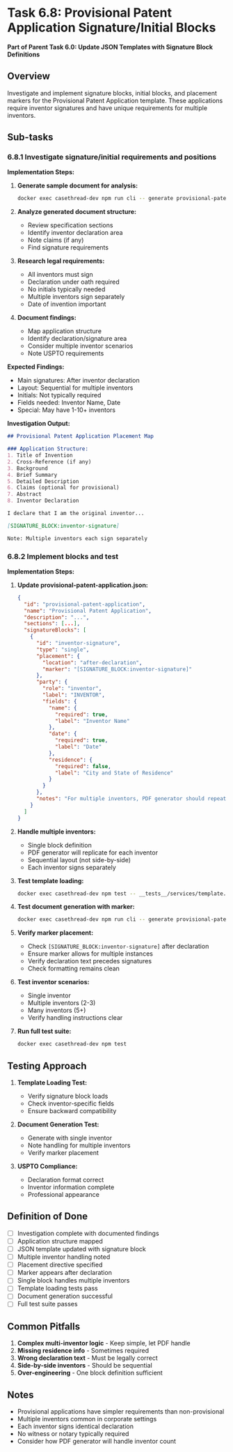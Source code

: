 # Task 6.8: Provisional Patent Application Signature/Initial Blocks

**Part of Parent Task 6.0: Update JSON Templates with Signature Block Definitions**

## Overview

Investigate and implement signature blocks, initial blocks, and placement markers for the Provisional Patent Application template. These applications require inventor signatures and have unique requirements for multiple inventors.

## Sub-tasks

### 6.8.1 Investigate signature/initial requirements and positions

**Implementation Steps:**

1. **Generate sample document for analysis:**
   ```bash
   docker exec casethread-dev npm run cli -- generate provisional-patent-application docs/testing/scenario-inputs/tfs-06-non-provisional-strategy.yaml
   ```

2. **Analyze generated document structure:**
   - Review specification sections
   - Identify inventor declaration area
   - Note claims (if any)
   - Find signature requirements

3. **Research legal requirements:**
   - All inventors must sign
   - Declaration under oath required
   - No initials typically needed
   - Multiple inventors sign separately
   - Date of invention important

4. **Document findings:**
   - Map application structure
   - Identify declaration/signature area
   - Consider multiple inventor scenarios
   - Note USPTO requirements

**Expected Findings:**
- Main signatures: After inventor declaration
- Layout: Sequential for multiple inventors
- Initials: Not typically required
- Fields needed: Inventor Name, Date
- Special: May have 1-10+ inventors

**Investigation Output:**
```markdown
## Provisional Patent Application Placement Map

### Application Structure:
1. Title of Invention
2. Cross-Reference (if any)
3. Background
4. Brief Summary
5. Detailed Description
6. Claims (optional for provisional)
7. Abstract
8. Inventor Declaration

I declare that I am the original inventor...

[SIGNATURE_BLOCK:inventor-signature]

Note: Multiple inventors each sign separately
```

### 6.8.2 Implement blocks and test

**Implementation Steps:**

1. **Update provisional-patent-application.json:**
   ```json
   {
     "id": "provisional-patent-application",
     "name": "Provisional Patent Application",
     "description": "...",
     "sections": [...],
     "signatureBlocks": [
       {
         "id": "inventor-signature",
         "type": "single",
         "placement": {
           "location": "after-declaration",
           "marker": "[SIGNATURE_BLOCK:inventor-signature]"
         },
         "party": {
           "role": "inventor",
           "label": "INVENTOR",
           "fields": {
             "name": { 
               "required": true, 
               "label": "Inventor Name" 
             },
             "date": { 
               "required": true, 
               "label": "Date" 
             },
             "residence": {
               "required": false,
               "label": "City and State of Residence"
             }
           }
         },
         "notes": "For multiple inventors, PDF generator should repeat this block for each inventor"
       }
     ]
   }
   ```

2. **Handle multiple inventors:**
   - Single block definition
   - PDF generator will replicate for each inventor
   - Sequential layout (not side-by-side)
   - Each inventor signs separately

3. **Test template loading:**
   ```bash
   docker exec casethread-dev npm test -- __tests__/services/template.test.ts
   ```

4. **Test document generation with marker:**
   ```bash
   docker exec casethread-dev npm run cli -- generate provisional-patent-application test-provisional.yaml
   ```

5. **Verify marker placement:**
   - Check `[SIGNATURE_BLOCK:inventor-signature]` after declaration
   - Ensure marker allows for multiple instances
   - Verify declaration text precedes signatures
   - Check formatting remains clean

6. **Test inventor scenarios:**
   - Single inventor
   - Multiple inventors (2-3)
   - Many inventors (5+)
   - Verify handling instructions clear

7. **Run full test suite:**
   ```bash
   docker exec casethread-dev npm test
   ```

## Testing Approach

1. **Template Loading Test:**
   - Verify signature block loads
   - Check inventor-specific fields
   - Ensure backward compatibility

2. **Document Generation Test:**
   - Generate with single inventor
   - Note handling for multiple inventors
   - Verify marker placement

3. **USPTO Compliance:**
   - Declaration format correct
   - Inventor information complete
   - Professional appearance

## Definition of Done

- [ ] Investigation complete with documented findings
- [ ] Application structure mapped
- [ ] JSON template updated with signature block
- [ ] Multiple inventor handling noted
- [ ] Placement directive specified
- [ ] Marker appears after declaration
- [ ] Single block handles multiple inventors
- [ ] Template loading tests pass
- [ ] Document generation successful
- [ ] Full test suite passes

## Common Pitfalls

1. **Complex multi-inventor logic** - Keep simple, let PDF handle
2. **Missing residence info** - Sometimes required
3. **Wrong declaration text** - Must be legally correct
4. **Side-by-side inventors** - Should be sequential
5. **Over-engineering** - One block definition sufficient

## Notes

- Provisional applications have simpler requirements than non-provisional
- Multiple inventors common in corporate settings
- Each inventor signs identical declaration
- No witness or notary typically required
- Consider how PDF generator will handle inventor count 